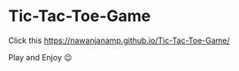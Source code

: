 # Tic-Tac-Toe-Game

Click this https://nawanjanamp.github.io/Tic-Tac-Toe-Game/

Play and Enjoy :wink:
